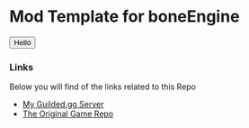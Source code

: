 # Mod Template for boneEngine
<button>Hello</button>
### Links
Below you will find of the links related to this Repo
* [My Guilded.gg Server](https://guilded.gg/thomas-hub "My Guilded Server")
* [The Original Game Repo](https://github.com/thomasa-dev/boneEngine-private "Private Repo")

